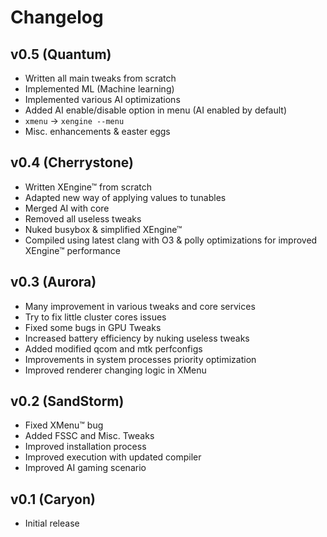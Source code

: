 # Changelog

## v0.5 (Quantum)

- Written all main tweaks from scratch
- Implemented ML (Machine learning)
- Implemented various AI optimizations
- Added AI enable/disable option in menu (AI enabled by default)
- `xmenu` -> `xengine --menu`
- Misc. enhancements & easter eggs

## v0.4 (Cherrystone)

- Written XEngine™ from scratch
- Adapted new way of applying values to tunables
- Merged AI with core 
- Removed all useless tweaks
- Nuked busybox & simplified XEngine™
- Compiled using latest clang with O3 & polly optimizations for improved XEngine™ performance

## v0.3 (Aurora)

- Many improvement in various tweaks and core services
- Try to fix little cluster cores issues
- Fixed some bugs in GPU Tweaks
- Increased battery efficiency by nuking useless tweaks
- Added modified qcom and mtk perfconfigs
- Improvements in system processes priority optimization
- Improved renderer changing logic in XMenu

## v0.2 (SandStorm)

- Fixed XMenu™ bug
- Added FSSC and Misc. Tweaks
- Improved installation process
- Improved execution with updated compiler
- Improved AI gaming scenario

## v0.1 (Caryon)

- Initial release